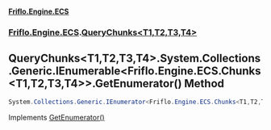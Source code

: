#### [Friflo.Engine.ECS](index.md#'index')
### [Friflo.Engine.ECS](Friflo.Engine.ECS.md#'Friflo.Engine.ECS').[QueryChunks&lt;T1,T2,T3,T4&gt;](QueryChunks_T1,T2,T3,T4_.md#'Friflo.Engine.ECS.QueryChunks<T1,T2,T3,T4>')

## QueryChunks<T1,T2,T3,T4>.System.Collections.Generic.IEnumerable<Friflo.Engine.ECS.Chunks<T1,T2,T3,T4>>.GetEnumerator() Method

```csharp
System.Collections.Generic.IEnumerator<Friflo.Engine.ECS.Chunks<T1,T2,T3,T4>> System.Collections.Generic.IEnumerable<Friflo.Engine.ECS.Chunks<T1,T2,T3,T4>>.GetEnumerator();
```

Implements [GetEnumerator()](https://docs.microsoft.com/en-us/dotnet/api/System.Collections.Generic.IEnumerable-1.GetEnumerator#'System.Collections.Generic.IEnumerable`1.GetEnumerator')